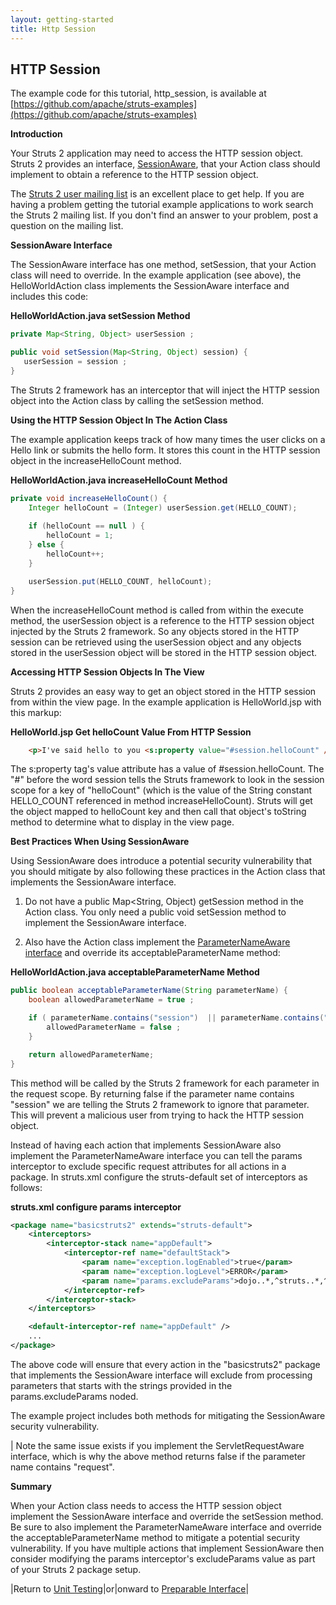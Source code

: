 ```yaml
---
layout: getting-started
title: Http Session
---
```

## HTTP Session

The example code for this tutorial, http_session, is available at [https://github.com/apache/struts-examples](https://github.com/apache/struts-examples)

__Introduction__

Your Struts 2 application may need to access the HTTP session object. Struts 2 provides an interface, [SessionAware](https://struts.apache.org/maven/struts2-core/apidocs/org/apache/struts2/interceptor/SessionAware.html), that your Action class should implement to obtain a reference to the HTTP session object.

The [Struts 2 user mailing list](http://struts.apache.org/mail.html) is an excellent place to get help. If you are having a problem getting the tutorial example applications to work search the Struts 2 mailing list. If you don't find an answer to your problem, post a question on the mailing list.

__SessionAware Interface__

The SessionAware interface has one method, setSession, that your Action class will need to override. In the example application (see above), the HelloWorldAction class implements the SessionAware interface and includes this code:

**HelloWorldAction.java setSession Method**

```java
private Map<String, Object> userSession ;

public void setSession(Map<String, Object) session) {
   userSession = session ;
}
```

The Struts 2 framework has an interceptor that will inject the HTTP session object into the Action class by calling the setSession method.

__Using the HTTP Session Object In The Action Class__

The example application keeps track of how many times the user clicks on a Hello link or submits the hello form. It stores this count in the HTTP session object in the increaseHelloCount method.

**HelloWorldAction.java increaseHelloCount Method**

```java
private void increaseHelloCount() {
    Integer helloCount = (Integer) userSession.get(HELLO_COUNT);
		
    if (helloCount == null ) {
        helloCount = 1;
    } else {
        helloCount++;
    }

    userSession.put(HELLO_COUNT, helloCount);
}
```

When the increaseHelloCount method is called from within the execute method, the userSession object is a reference to the HTTP session object injected by the Struts 2 framework. So any objects stored in the HTTP session can be retrieved using the userSession object and any objects stored in the userSession object will be stored in the HTTP session object.

__Accessing HTTP Session Objects In The View__

Struts 2 provides an easy way to get an object stored in the HTTP session from within the view page. In the example application is HelloWorld.jsp with this markup:

**HelloWorld.jsp Get helloCount Value From HTTP Session**

```html
    <p>I've said hello to you <s:property value="#session.helloCount" /> times!</p>
```

The s:property tag's value attribute has a value of \#session.helloCount. The "\#" before the word session tells the Struts framework to look in the session scope for a key of "helloCount" (which is the value of the String constant HELLO_COUNT referenced in method increaseHelloCount). Struts will get the object mapped to helloCount key and then call that object's toString method to determine what to display in the view page.

__Best Practices When Using SessionAware__

Using SessionAware does introduce a potential security vulnerability that you should mitigate by also following these practices in the Action class that implements the SessionAware interface.

1. Do not have a public Map<String, Object) getSession method in the Action class. You only need a public void setSession method to implement the SessionAware interface.

2. Also have the Action class implement the [ParameterNameAware interface](https://struts.apache.org/maven/struts2-core/apidocs/com/opensymphony/xwork2/interceptor/ParameterNameAware.html) and override its acceptableParameterName method:

**HelloWorldAction.java acceptableParameterName Method**

```java
public boolean acceptableParameterName(String parameterName) {
    boolean allowedParameterName = true ;

    if ( parameterName.contains("session")  || parameterName.contains("request") ) {
        allowedParameterName = false ;
    } 

    return allowedParameterName;
}
```

This method will be called by the Struts 2 framework for each parameter in the request scope. By returning false if the parameter name contains "session" we are telling the Struts 2 framework to ignore that parameter. This will prevent a malicious user from trying to hack the HTTP session object.

Instead of having each action that implements SessionAware also implement the ParameterNameAware interface you can tell the params interceptor to exclude specific request attributes for all actions in a package. In struts.xml configure the struts-default set of interceptors as follows:

**struts.xml configure params interceptor**

```xml
<package name="basicstruts2" extends="struts-default">
    <interceptors>
        <interceptor-stack name="appDefault">
            <interceptor-ref name="defaultStack">
                <param name="exception.logEnabled">true</param>
                <param name="exception.logLevel">ERROR</param>
                <param name="params.excludeParams">dojo..*,^struts..*,^session..*,^request..*,^application..*,^servlet(Request|Response)..*,parameters...*</param>
            </interceptor-ref>
        </interceptor-stack>
    </interceptors>

    <default-interceptor-ref name="appDefault" />
    ...
</package>
```

The above code will ensure that every action in the "basicstruts2" package that implements the SessionAware interface will exclude from processing parameters that starts with the strings provided in the params.excludeParams noded.

The example project includes both methods for mitigating the SessionAware security vulnerability.

| Note the same issue exists if you implement the ServletRequestAware interface, which is why the above method returns false if the parameter name contains "request".

__Summary__

When your Action class needs to access the HTTP session object implement the SessionAware interface and override the setSession method. Be sure to also implement the ParameterNameAware interface and override the acceptableParameterName method to mitigate a potential security vulnerability. If you have multiple actions that implement SessionAware then consider modifying the params interceptor's excludeParams value as part of your Struts 2 package setup.

|Return to [Unit Testing](unit-testing.html)|or|onward to [Preparable Interface](preperable-interface.html)|